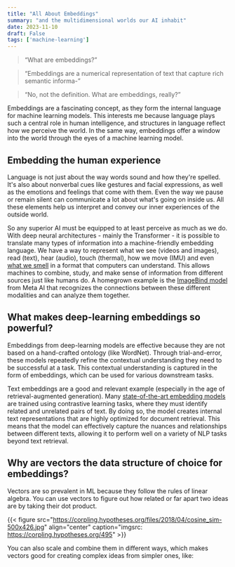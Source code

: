 ```yaml
---
title: "All About Embeddings"
summary: "and the multidimensional worlds our AI inhabit"
date: 2023-11-10
draft: False
tags: ['machine-learning']
---
```


> “What are embeddings?”

> “Embeddings are a numerical representation of text that capture rich semantic informa-”

> “No, not the definition. What are embeddings, really?”

Embeddings are a fascinating concept, as they form the internal language for machine learning models. This interests me because language plays such a central role in human intelligence, and structures in language reflect how we perceive the world. In the same way, embeddings offer a window into the world through the eyes of a machine learning model.

## Embedding the human experience
Language is not just about the way words sound and how they're spelled. It's also about nonverbal cues like gestures and facial expressions, as well as the emotions and feelings that come with them. Even the way we pause or remain silent can communicate a lot about what's going on inside us. All these elements help us interpret and convey our inner experiences of the outside world.

So any superior AI must be equipped to at least perceive as much as we do. With deep neural architectures - mainly the Transformer - it is possible to translate many types of information into a machine-friendly embedding language. We have a way to represent what we see (videos and images), read (text), hear (audio), touch (thermal), how we move (IMU) and even [what we smell](https://arxiv.org/abs/1910.10685) in a format that computers can understand. This allows machines to combine, study, and make sense of information from different sources just like humans do. A homegrown example is the [ImageBind model](https://imagebind.metademolab.com/) from Meta AI that recognizes the connections between these different modalities and can analyze them together.


## What makes deep-learning embeddings so powerful?
Embeddings from deep-learning models are effective because they are not based on a hand-crafted ontology (like WordNet). Through trial-and-error, these models repeatedly refine the contextual understanding they need to be successful at a task. This contextual understanding is captured in the form of embeddings, which can be used for various downstream tasks.

Text embeddings are a good and relevant example (especially in the age of retrieval-augmented generation). Many [state-of-the-art embedding models](https://huggingface.co/spaces/mteb/leaderboard) are trained using contrastive learning tasks, where they must identify related and unrelated pairs of text. By doing so, the model creates internal text representations that are highly optimized for document retrieval. This means that the model can effectively capture the nuances and relationships between different texts, allowing it to perform well on a variety of NLP tasks beyond text retrieval.

## Why are vectors the data structure of choice for embeddings?
Vectors are so prevalent in ML because they follow the rules of linear algebra. You can use vectors to figure out how related or far apart two ideas are by taking their dot product. 

{{< figure src="https://corpling.hypotheses.org/files/2018/04/cosine_sim-500x426.jpg" align="center" caption="imgsrc: https://corpling.hypotheses.org/495" >}}

You can also scale and combine them in different ways, which makes vectors good for creating complex ideas from simpler ones, like:

```refined_taste = [pizza] + 10*[pineapple]
```
